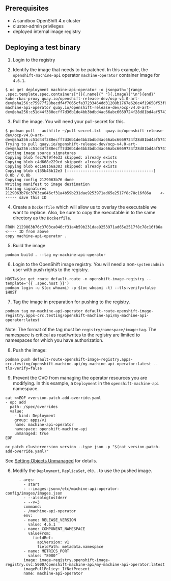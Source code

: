 ## Prerequisites
- A sandbox OpenShift 4.x cluster
- cluster-admin privileges
- deployed internal image registry

## Deploying a test binary
1. Login to the registry

2. Identify the image that needs to be patched.  In this example, the `openshift-machine-api` operator `machine-operator` container image for `4.6.1`.

~~~
$ oc get deployment machine-api-operator -o jsonpath='{range .spec.template.spec.containers[*]}{.name}{" "}{.image}{"\n"}{end}'
kube-rbac-proxy quay.io/openshift-release-dev/ocp-v4.0-art-dev@sha256:c75977f28becdf4f7065cfa37233464dd31208b1767e620c4f19658f53f8ff8c
machine-api-operator quay.io/openshift-release-dev/ocp-v4.0-art-dev@sha256:c51d44f380ecff7d36b1de4bb3bdbd4ac66abc6669724f28d81bd4af5741a8ac
~~~

3. Pull the image.  You will need your pull-secret for this.
~~~
$ podman pull --authfile ~/pull-secret.txt  quay.io/openshift-release-dev/ocp-v4.0-art-dev@sha256:c51d44f380ecff7d36b1de4bb3bdbd4ac66abc6669724f28d81bd4af5741a8ac
Trying to pull quay.io/openshift-release-dev/ocp-v4.0-art-dev@sha256:c51d44f380ecff7d36b1de4bb3bdbd4ac66abc6669724f28d81bd4af5741a8ac...
Getting image source signatures
Copying blob fec76f9f4e33 skipped: already exists  
Copying blob c4d668e229cd skipped: already exists  
Copying blob ec1681b6a383 skipped: already exists  
Copying blob c135b46b12e3 [--------------------------------------] 0.0b / 0.0b
Copying config 2129063b76 done  
Writing manifest to image destination
Storing signatures
2129063b76c3703ca046cf31a4b59b231dae9253971ad65e2517f8c78c16f86a    <------ save this ID
~~~

4. Create a `Dockerfile` which will allow us to overlay the executable we want to replace.  Also, be sure to copy the executable in to the same directory as the `Dockerfile`.  

~~~
FROM 2129063b76c3703ca046cf31a4b59b231dae9253971ad65e2517f8c78c16f86a     <---- ID from above
copy machine-api-operator .
~~~

5. Build the image

~~~
podman build . --tag my-machine-api-operator
~~~

6. Login to the OpenShift image registry.  You will need a non-`system:admin` user with push rights to the registry.
~~~
HOST=$(oc get route default-route -n openshift-image-registry --template='{{ .spec.host }}')
podman login -u $(oc whoami) -p $(oc whoami -t) --tls-verify=false $HOST 
~~~

7. Tag the image in preparation for pushing to the registry.
~~~
podman tag my-machine-api-operator default-route-openshift-image-registry.apps-crc.testing/openshift-machine-api/my-machine-api-operator:latest
~~~

Note: The format of the tag must be `registry/namespace/image:tag`.  The namespace is critical as read/writes to the registry are limited to namespaces for which you have authorization.

8. Push the image:
~~~
podman push default-route-openshift-image-registry.apps-crc.testing/openshift-machine-api/my-machine-api-operator:latest --tls-verify=false
~~~

9. Prevent the CVO from managing the operator resources you are modifying.  In this example, a `Deployment` in the `openshift-machine-api` namespace.

~~~
cat <<EOF >version-patch-add-override.yaml
- op: add
  path: /spec/overrides
  value:
    - kind: Deployment
    group: apps/v1
    name: machine-api-operator
    namespace: openshift-machine-api
    unmanaged: true
EOF

oc patch clusterversion version --type json -p "$(cat version-patch-add-override.yaml)"
~~~

See [Setting Objects Unmanaged](https://github.com/openshift/cluster-version-operator/blob/master/docs/dev/clusterversion.md#setting-objects-unmanaged) for details.


6. Modify the `Deployment`, `ReplicaSet`, etc... to use the pushed image.

~~~
      - args:
        - start
        - --images-json=/etc/machine-api-operator-config/images/images.json
        - --alsologtostderr
        - --v=3
        command:
        - /machine-api-operator
        env:
        - name: RELEASE_VERSION
          value: 4.6.1
        - name: COMPONENT_NAMESPACE
          valueFrom:
            fieldRef:
              apiVersion: v1
              fieldPath: metadata.namespace
        - name: METRICS_PORT
          value: "8080"
        image: image-registry.openshift-image-registry.svc:5000/openshift-machine-api/my-machine-api-operator:latest
        imagePullPolicy: IfNotPresent
        name: machine-api-operator
~~~

